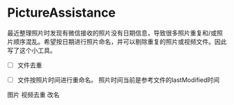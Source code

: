 # PictureAssistance

最近整理照片时发现有微信接收的照片没有日期信息，导致很多照片重复和/或照片顺序混乱。希望按日期进行照片命名，并可以剔除重复的照片或视频文件。因此写了这个小工具。


+ [ ] 文件去重

+ [ ] 文件按照片时间进行重命名。 照片时间当前是参考文件的lastModified时间 

图片 视频去重  改名
